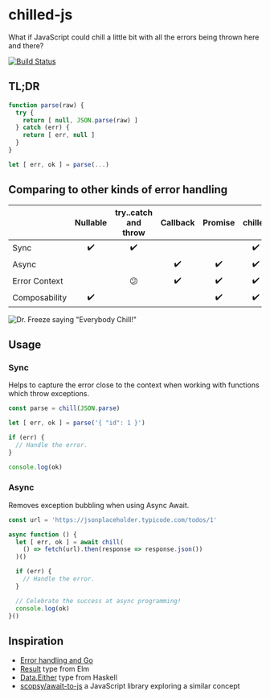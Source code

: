 # chilled-js

What if JavaScript could chill a little bit with all the errors being thrown here and there?

[![Build Status](https://travis-ci.org/halfzebra/chilled-js.svg?branch=master)](https://travis-ci.org/halfzebra/chilled-js)

## TL;DR

```js
function parse(raw) {
  try {
    return [ null, JSON.parse(raw) ]
  } catch (err) {
    return [ err, null ]
  }
}

let [ err, ok ] = parse(...)
```

## Comparing to other kinds of error handling

| | Nullable | try..catch and throw | Callback | Promise | chilled |
| :--- | :---: | :---: | :---: | :---: | :---: |
| Sync  | :heavy_check_mark: | :heavy_check_mark: | | | :heavy_check_mark: |
| Async |  | | :heavy_check_mark: | :heavy_check_mark: | :heavy_check_mark: |
| Error Context | | :confused: | :heavy_check_mark: | :heavy_check_mark: | :heavy_check_mark: |
| Composability | :heavy_check_mark: | | | :heavy_check_mark: | :heavy_check_mark: |

<img src="https://media.giphy.com/media/SGY6C4he2z8T6/giphy.gif" alt='Dr. Freeze saying "Everybody Chill!"'>

## Usage

### Sync

Helps to capture the error close to the context when working with functions which throw exceptions.

```js
const parse = chill(JSON.parse)

let [ err, ok ] = parse('{ "id": 1 }')

if (err) {
  // Handle the error.
}

console.log(ok)
```

### Async

Removes exception bubbling when using Async Await.

```js
const url = 'https://jsonplaceholder.typicode.com/todos/1'

async function () {
  let [ err, ok ] = await chill(
    () => fetch(url).then(response => response.json())
  )()

  if (err) {
    // Handle the error.
  }

  // Celebrate the success at async programming!
  console.log(ok)
}()
```

## Inspiration

- [Error handling and Go](https://blog.golang.org/error-handling-and-go)
- [Result](https://package.elm-lang.org/packages/elm/core/latest/Result) type from Elm
- [Data.Either](http://hackage.haskell.org/package/base-4.12.0.0/docs/Data-Either.html) type from Haskell
- [scopsy/await-to-js](https://github.com/scopsy/await-to-js) a JavaScript library exploring a similar concept
